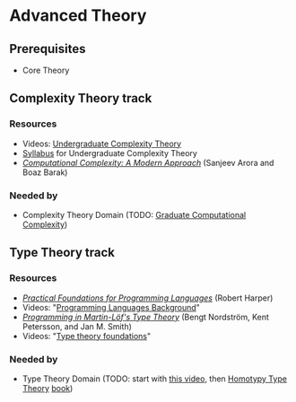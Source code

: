 # Advanced Theory

## Prerequisites
- Core Theory

## Complexity Theory track
### Resources
- Videos: [Undergraduate Complexity Theory](https://www.youtube.com/playlist?list=PLm3J0oaFux3YL5vLXpzOyJiLtqLp6dCW2)
- [Syllabus](http://www.cs.cmu.edu/~odonnell/15455-s17/) for Undergraduate Complexity Theory
- *[Computational Complexity: A Modern Approach](http://theory.cs.princeton.edu/complexity/)* (Sanjeev Arora and Boaz Barak)

### Needed by
- Complexity Theory Domain (TODO: [Graduate Computational Complexity](http://www.cs.cmu.edu/~odonnell/complexity17/))

## Type Theory track
### Resources
- *[Practical Foundations for Programming Languages](http://www.cs.cmu.edu/~rwh/pfpl.html)* (Robert Harper)
- Videos: "[Programming Languages Background](https://www.cs.uoregon.edu/research/summerschool/summer16/curriculum.php)"
- *[Programming in Martin-Löf's Type Theory](http://www.cse.chalmers.se/research/group/logic/book/book.pdf)* (Bengt Nordström, Kent Petersson, and Jan M. Smith)
- Videos: "[Type theory foundations](https://www.cs.uoregon.edu/research/summerschool/summer12/curriculum.html)"

### Needed by
- Type Theory Domain (TODO: start with [this video](https://youtu.be/caSOTjr1z18), then [Homotypy Type Theory](http://www.cs.cmu.edu/~rwh/courses/hott/) [book](https://homotopytypetheory.org/book/))